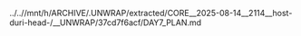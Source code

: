 ../..//mnt/h/ARCHIVE/.UNWRAP/extracted/CORE__2025-08-14__2114__host-duri-head-/__UNWRAP/37cd7f6acf/DAY7_PLAN.md